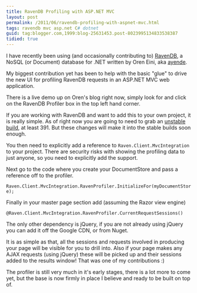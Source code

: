 ```yaml
---
title: RavenDB Profiling with ASP.NET MVC
layout: post
permalink: /2011/06/ravendb-profiling-with-aspnet-mvc.html
tags: ravendb mvc asp.net C# dotnet
guid: tag:blogger.com,1999:blog-25631453.post-8023995134833538387
tidied: true
---
```



I have recently been using (and occasionally contributing to) [RavenDB](http://www.ravendb.net/), a NoSQL (or Document) database for .NET written by Oren Eini, aka [ayende](http://ayende.com/).  
  
My biggest contribution yet has been to help with the basic "glue" to drive the new UI for profiling RavenDB requests in an ASP.NET MVC web application.  

<!-- more -->

There is a live demo up on Oren's blog right now, simply look for and click on the RavenDB Profiler box in the top left hand corner.  
  
If you are working with RavenDB and want to add this to your own project, it is really simple. As of right now you are going to need to grab an [unstable build](http://builds.hibernatingrhinos.com/builds/ravendb-unstable), at least 391. But these changes will make it into the stable builds soon enough.  
  
You then need to explicitly add a reference to `Raven.Client.MvcIntegration` to your project. There are security risks with showing the profiling data to just anyone, so you need to explicitly add the support.  
  
Next go to the code where you create your DocumentStore and pass a reference off to the profiler.  
  
`Raven.Client.MvcIntegration.RavenProfiler.InitializeFor(myDocumentStore);`
  
Finally in your master page <head> section add (assuming the Razor view engine)  
  
`@Raven.Client.MvcIntegration.RavenProfiler.CurrentRequestSessions()`
  
The only other dependency is jQuery, if you are not already using jQuery you can add it off the Google CDN, or from Nuget.  
  
It is as simple as that, all the sessions and requests involved in producing your page will be visible for you to drill into. Also if your page makes any AJAX requests (using jQuery) these will be picked up and their sessions added to the results window! That was one of my contributions :)  
  
The profiler is still very much in it's early stages, there is a lot more to come yet, but the base is now firmly in place I believe and ready to be built on top of.  
  
